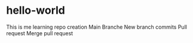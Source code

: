 # hello-world
This is me learning 
repo creation
Main Branche 
New branch
commits
Pull request
Merge pull request
